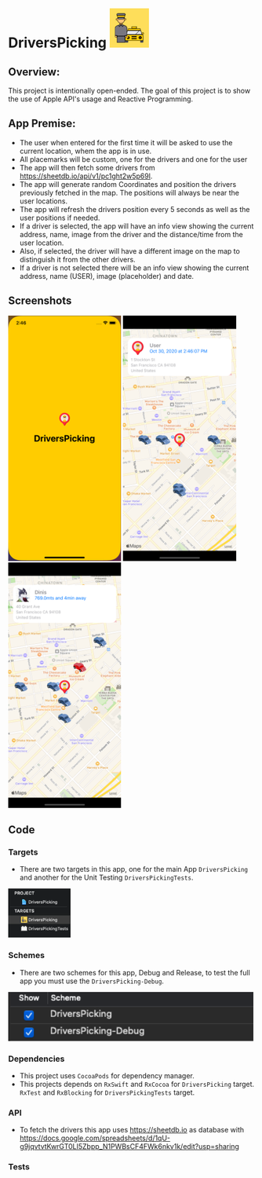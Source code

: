 # DriversPicking <img src="logo.png" height="80px">

## Overview:

This project is intentionally open-ended. The goal of this project is to show the use of Apple API's usage and Reactive Programming.

## App Premise:

- The user when entered for the first time it will be asked to use the current location, whem the app is in use.
- All placemarks will be custom, one for the drivers and one for the user
- The app will then fetch some drivers from https://sheetdb.io/api/v1/pc1ght2w5p69l.
- The app will generate random Coordinates and position the drivers previously fetched in the map. The positions will always be near the user locations.
- The app will refresh the drivers position every 5 seconds as well as the user positions if needed.
- If a driver is selected, the app will have an info view showing the current address, name, image from the driver and the distance/time from the user location.
- Also, if selected, the driver will have a different image on the map to distinguish it from the other drivers.
- If a driver is not selected there will be an info view showing the current address, name (USER), image (placeholder) and date.

## Screenshots
<img src="launch.png" height="500px"> <img src="user_screen.png" height="500px"> <img src="driver_screen.png" height="500px">

## Code

### Targets

- There are two targets in this app, one for the main App ```DriversPicking``` and another for the Unit Testing ```DriversPickingTests```.

<img src="targets.png" height="100px">

### Schemes

- There are two schemes for this app, Debug and Release, to test the full app you must use the ```DriversPicking-Debug```.

<img src="schemes.png" height="100px">

### Dependencies

- This project uses ```CocoaPods``` for dependency manager.
- This projects depends on ```RxSwift``` and ```RxCocoa``` for ```DriversPicking``` target. ```RxTest``` and ```RxBlocking``` for ```DriversPickingTests``` target.

### API

- To fetch the drivers this app uses https://sheetdb.io as database with https://docs.google.com/spreadsheets/d/1qU-g9jqvtvtKwrGT0LI5Zbpp_N1PWBsCF4FWk6nkv1k/edit?usp=sharing

### Tests

